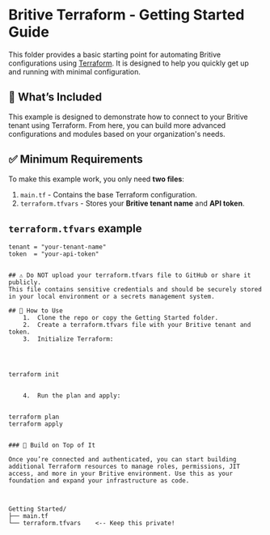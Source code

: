 # Britive Terraform - Getting Started Guide

This folder provides a basic starting point for automating Britive configurations using [Terraform](https://www.terraform.io/). It is designed to help you quickly get up and running with minimal configuration.

## 🚀 What’s Included

This example is designed to demonstrate how to connect to your Britive tenant using Terraform. From here, you can build more advanced configurations and modules based on your organization's needs.

## ✅ Minimum Requirements

To make this example work, you only need **two files**:

1. `main.tf` - Contains the base Terraform configuration.
2. `terraform.tfvars` - Stores your **Britive tenant name** and **API token**.

## `terraform.tfvars` example

```hcl
tenant = "your-tenant-name"
token  = "your-api-token"


## ⚠️ Do NOT upload your terraform.tfvars file to GitHub or share it publicly.
This file contains sensitive credentials and should be securely stored in your local environment or a secrets management system.

## 🧪 How to Use
	1.	Clone the repo or copy the Getting Started folder.
	2.	Create a terraform.tfvars file with your Britive tenant and token.
	3.	Initialize Terraform:




terraform init


	4.	Run the plan and apply:


terraform plan
terraform apply


### 🧱 Build on Top of It

Once you’re connected and authenticated, you can start building additional Terraform resources to manage roles, permissions, JIT access, and more in your Britive environment. Use this as your foundation and expand your infrastructure as code.



Getting Started/
├── main.tf
└── terraform.tfvars    <-- Keep this private!

